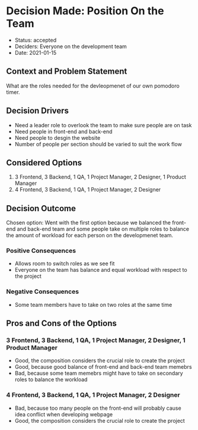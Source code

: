 # Decision Made: Position On the Team

* Status: accepted
* Deciders: Everyone on the development team
* Date: 2021-01-15

## Context and Problem Statement

What are the roles needed for the devleopmenet of our own pomodoro timer. 

## Decision Drivers 

* Need a leader role to overlook the team to make sure people are on task
* Need people in front-end and back-end
* Need people to desgin the website
* Number of people per section should be varied to suit the work flow

## Considered Options

1. 3 Frontend, 3 Backend, 1 QA, 1 Project Manager, 2 Designer, 1 Product Manager
2. 4 Frontend, 3 Backend, 1 QA, 1 Project Manager, 2 Designer

## Decision Outcome

Chosen option: Went with the first option because we balanced the front-end and back-end team and some people take on multiple roles to balance the amount of workload for each person on the developmenet team.

### Positive Consequences 

* Allows room to switch roles as we see fit 
* Everyone on the team has balance and equal workload with respect to the project

### Negative Consequences 

* Some team members have to take on two roles at the same time 

## Pros and Cons of the Options 

### 3 Frontend, 3 Backend, 1 QA, 1 Project Manager, 2 Designer, 1 Product Manager 

* Good, the composition considers the crucial role to create the project
* Good, because good balance of front-end and back-end team memebrs 
* Bad, because some team memebrs might have to take on secondary roles to balance the workload 

### 4 Frontend, 3 Backend, 1 QA, 1 Project Manager, 2 Designer

* Bad, because too many people on the front-end will probably cause idea conflict when developing webpage
* Good, the composition considers the crucial role to create the project


